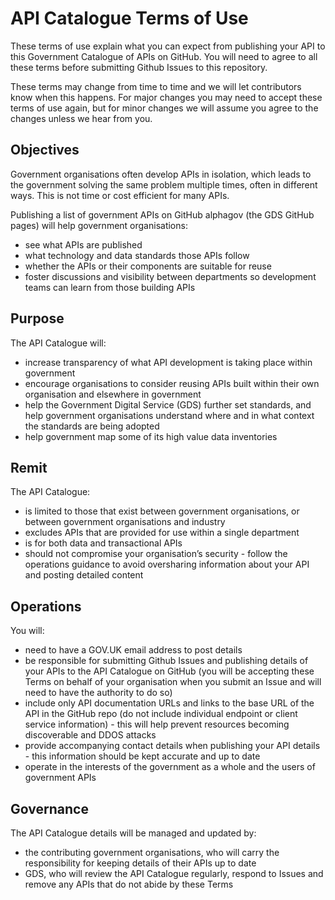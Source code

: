 # API Catalogue Terms of Use

These terms of use explain what you can expect from publishing your API to this Government Catalogue of APIs on GitHub. You will need to agree to all these terms before submitting Github Issues to this repository. 

These terms may change from time to time and we will let contributors know when this happens. For major changes you may need to accept these terms of use again, but for minor changes we will assume you agree to the changes unless we hear from you. 

## Objectives 

Government organisations often develop APIs in isolation, which leads to the government solving the same problem multiple times, often in different ways. This is not time or cost efficient for many APIs. 

Publishing a list of government APIs on GitHub alphagov (the GDS GitHub pages) will help government organisations: 

* see what APIs are published
* what technology and data standards those APIs follow
* whether the APIs or their components are suitable for reuse 
* foster discussions and visibility between departments so development teams can learn from those building APIs

## Purpose 

The API Catalogue will: 

* increase transparency of what API development is taking place within government
* encourage organisations to consider reusing APIs built within their own organisation and elsewhere in government
* help the Government Digital Service (GDS) further set standards, and help government organisations understand where and in what context the standards are being adopted
* help government map some of its high value data inventories

## Remit 

The API Catalogue: 

* is limited to those that exist between government organisations, or between government organisations and industry
* excludes APIs that are provided for use within a single department
* is for both data and transactional APIs
* should not compromise your organisation’s security - follow the operations guidance to avoid oversharing information about your API and posting detailed content 

## Operations 

You will: 

* need to have a GOV.UK email address to post details
* be responsible for submitting Github Issues and publishing details of your APIs to the API Catalogue on GitHub (you will be accepting these Terms on behalf of your organisation when you submit an Issue and will need to have the authority to do so) 
* include only API documentation URLs and links to the base URL of the API in the GitHub repo (do not include individual endpoint or client service information) - this will help prevent resources becoming discoverable and DDOS attacks
* provide accompanying contact details when publishing your API details - this information should be kept accurate and up to date
* operate in the interests of the government as a whole and the users of government APIs

## Governance 

The API Catalogue details will be managed and updated by:

* the contributing government organisations, who will carry the responsibility for keeping details of their APIs up to date 
* GDS, who will review the API Catalogue regularly, respond to Issues and  remove any APIs that do not abide by these Terms

